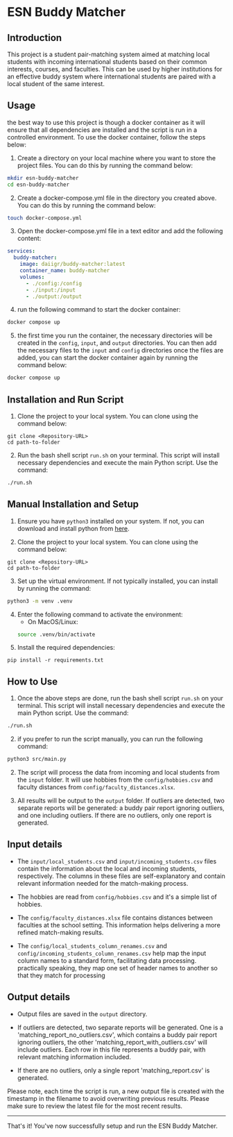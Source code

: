 # ESN Buddy Matcher

## Introduction

This project is a student pair-matching system aimed at matching local students with incoming international students based on their common interests, courses, and faculties. This can be used by higher institutions for an effective buddy system where international students are paired with a local student of the same interest.






## Usage
the best way to use this project is though a docker container as it will ensure that all dependencies are installed and the script is run in a controlled environment. To use the docker container, follow the steps below:

1. Create a directory on your local machine where you want to store the project files. You can do this by running the command below:
```bash
mkdir esn-buddy-matcher
cd esn-buddy-matcher
```

2. Create a docker-compose.yml file in the directory you created above. You can do this by running the command below:
```bash
touch docker-compose.yml
```

3. Open the docker-compose.yml file in a text editor and add the following content:
```yaml
services:
  buddy-matcher:
    image: daiigr/buddy-matcher:latest
    container_name: buddy-matcher
    volumes:
      - ./config:/config
      - ./input:/input
      - ./output:/output
```

4. run the following command to start the docker container:
```bash
docker compose up
```

5. the first time you run the container, the necessary directories will be created in the `config`, `input`, and `output` directories. You can then add the necessary files to the `input` and `config` directories
once the files are added, you can start the docker container again by running the command below:
```bash
docker compose up
```



















## Installation and Run Script


1. Clone the project to your local system. You can clone using the command below:
```git
git clone <Repository-URL>
cd path-to-folder
```
2. Run the bash shell script `run.sh` on your terminal. This script will install necessary dependencies and execute the main Python script. Use the command:
```bash
./run.sh
```

## Manual Installation and Setup

1. Ensure you have `python3` installed on your system. If not, you can download and install python from [here](https://www.python.org/downloads/).

2. Clone the project to your local system. You can clone using the command below:
```git
git clone <Repository-URL>
cd path-to-folder
```
3. Set up the virtual environment. If not typically installed, you can install by running the command:
```bash
python3 -m venv .venv
```
4. Enter the following command to activate the environment:
    - On MacOS/Linux:
    ```bash
    source .venv/bin/activate
    ```
5. Install the required dependencies:
```pip
pip install -r requirements.txt
```


## How to Use

1. Once the above steps are done, run the bash shell script `run.sh` on your terminal. This script will install necessary dependencies and execute the main Python script. Use the command:
```bash
./run.sh
```

2. if you prefer to run the script manually, you can run the following command:
```bash
python3 src/main.py
```

2. The script will process the data from incoming and local students from the `input` folder. It will use hobbies from the `config/hobbies.csv` and faculty distances from `config/faculty_distances.xlsx`.

3. All results will be output to the `output` folder. If outliers are detected, two separate reports will be generated: a buddy pair report ignoring outliers, and one including outliers. If there are no outliers, only one report is generated.

## Input details

- The `input/local_students.csv` and `input/incoming_students.csv` files contain the information about the local and incoming students, respectively. The columns in these files are self-explanatory and contain relevant information needed for the match-making process.

- The hobbies are read from `config/hobbies.csv` and it's a simple list of hobbies.

- The `config/faculty_distances.xlsx` file contains distances between faculties at the school setting. This information helps delivering a more refined match-making results.

- The `config/local_students_column_renames.csv` and `config/incoming_students_column_renames.csv` help map the input column names to a standard form, facilitating data processing. practically speaking, they map one set of header names to another so that they match for processing

## Output details

- Output files are saved in the `output` directory.

- If outliers are detected, two separate reports will be generated. One is a 'matching_report_no_outliers.csv', which contains a buddy pair report ignoring outliers, the other 'matching_report_with_outliers.csv' will include outliers. Each row in this file represents a buddy pair, with relevant matching information included.

- If there are no outliers, only a single report 'matching_report.csv' is generated.

Please note, each time the script is run, a new output file is created with the timestamp in the filename to avoid overwriting previous results. Please make sure to review the latest file for the most recent results.

---

That's it! You've now successfully setup and run the ESN Buddy Matcher.
